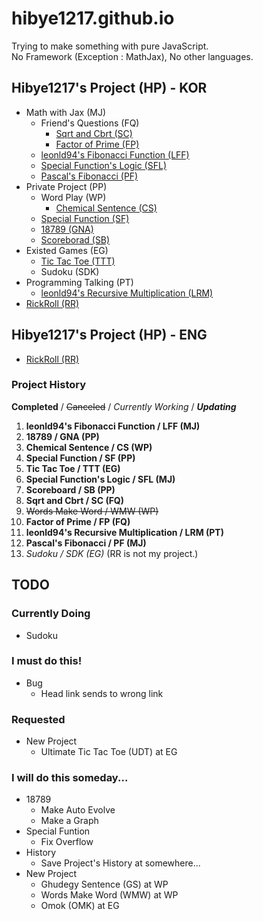 # hibye1217.github.io
Trying to make something with pure JavaScript.  
No Framework (Exception : MathJax), No other languages.

## Hibye1217's Project (HP) - KOR
- Math with Jax (MJ)
  - Friend's Questions (FQ)
    - [Sqrt and Cbrt (SC)](https://hibye1217.github.io/Kor/Page/MJ/FQ/SC.html)
    - [Factor of Prime (FP)](https://hibye1217.github.io/Kor/Page/MJ/FQ/FP.html)
  - [leonld94's Fibonacci Function (LFF)](https://hibye1217.github.io/Kor/Page/MJ/LFF.html)
  - [Special Function's Logic (SFL)](https://hibye1217.github.io/Kor/Page/MJ/SFL.html)
  - [Pascal's Fibonacci (PF)](https://hibye1217.github.io/Kor/Page/MJ/PF.html)
- Private Project (PP)
  - Word Play (WP)
    - [Chemical Sentence (CS)](https://hibye1217.github.io/Kor/Page/PP/WP/CS.html)
  - [Special Function (SF)](https://hibye1217.github.io/Kor/Page/PP/SF.html)
  - [18789 (GNA)](https://hibye1217.github.io/Kor/Page/PP/GNA.html)
  - [Scoreborad (SB)](https://hibye1217.github.io/Kor/Page/PP/SB.html)
- Existed Games (EG)
  - [Tic Tac Toe (TTT)](https://hibye1217.github.io/Kor/Page/EG/TTT.html)
  - Sudoku (SDK)
- Programming Talking (PT)
  - [leonld94's Recursive Multiplication (LRM)](https://hibye1217.github.io/Kor/Page/PT/LRM.html)
- [RickRoll (RR)](https://www.youtube.com/watch?v=dQw4w9WgXcQ)

## Hibye1217's Project (HP) - ENG
- [RickRoll (RR)](https://www.youtube.com/watch?v=dQw4w9WgXcQ)

### Project History
**Completed** / ~~Canceled~~ / *Currently Working* / ***Updating***
1. **leonld94's Fibonacci Function / LFF (MJ)**
2. **18789 / GNA (PP)**
3. **Chemical Sentence / CS (WP)**
4. **Special Function / SF (PP)**
5. **Tic Tac Toe / TTT (EG)**
6. **Special Function's Logic / SFL (MJ)**
7. **Scoreboard / SB (PP)**
8. **Sqrt and Cbrt / SC (FQ)**
9. ~~Words Make Word / WMW (WP)~~
10. **Factor of Prime / FP (FQ)**
11. **leonld94's Recursive Multiplication / LRM (PT)**
12. **Pascal's Fibonacci / PF (MJ)**
13. *Sudoku / SDK (EG)*
(RR is not my project.)

## TODO

### Currently Doing
- Sudoku

### I must do this!
- Bug
  - Head link sends to wrong link

### Requested
- New Project
  - Ultimate Tic Tac Toe (UDT) at EG

### I will do this someday...
- 18789
  - Make Auto Evolve
  - Make a Graph
- Special Funtion
  - Fix Overflow
- History
  - Save Project's History at somewhere...
- New Project
  - Ghudegy Sentence (GS) at WP
  - Words Make Word (WMW) at WP
  - Omok (OMK) at EG